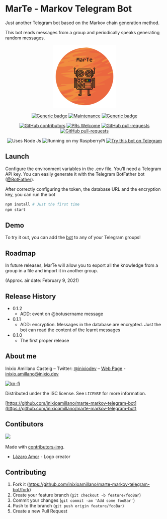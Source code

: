 # MarTe - Markov Telegram Bot
Just another Telegram bot based on the Markov chain generation method.

This bot reads messages from a group and periodically speaks generating random messages.

<div align="center">
    <img src="README/MarTe.png" alt="drawing" width="200" allign="center"/>
</div>

<div>
</div>
<div align="center">

[![Generic badge](https://img.shields.io/badge/Version-0.1.2-green.svg)]()
[![Maintenance](https://img.shields.io/badge/Maintained%3F-Yes-green.svg)](https://github.com/inixioamillano/marte-markov-telegram-bot/graphs/commit-activity)
[![Generic badge](https://img.shields.io/badge/BotUp-Yes-green.svg)](https://telegram.me/iammartebot/)

</div>

<div align="center">

[![GitHub contributors](https://img.shields.io/github/contributors/inixioamillano/marte-markov-telegram-bot.svg)](https://github.com/inixioamillano/marte-markov-telegram-bot/graphs/contributors/)
[![PRs Welcome](https://img.shields.io/badge/PRs-welcome-brightgreen.svg?style=flat-square)](https://github.com/inixioamillano/marte-markov-telegram-bot/pulls)
[![GitHub pull-requests](https://img.shields.io/github/issues-pr/inixioamillano/marte-markov-telegram-bot.svg)](https://GitHub.com/inixioamillano/marte-markov-telegram-bot/pull/)
[![GitHub pull-requests](https://img.shields.io/github/issues-pr-closed/inixioamillano/marte-markov-telegram-bot.svg)](https://GitHub.com/inixioamillano/marte-markov-telegram-bot/pull/)
</div>


<div align="center">

![Uses Node Js](https://img.shields.io/badge/node.js%20-%2343853D.svg?&label=Uses&style=for-the-badge&logo=node.js)
![Running on my RaspberryPi](https://img.shields.io/badge/-Raspberry%20Pi-C51A4A?style=for-the-badge&logo=Raspberry-Pi&label=Running%20on%20my)
[![Try this bot on Telegram](https://img.shields.io/badge/Telegram-2CA5E0?style=for-the-badge&logo=telegram&logoColor=white&label=Try%20this%20bot%20on)](https://t.me/IamMarTeBot)

</div>

## Launch

Configure the environment variables in the .env file. You'll need a Telegram API key. You can easily generate it with the Telegram BotFather bot ([@BotFather](https://t.me/BotFather)).

After correctly configuring the token, the database URL and the encryption key, you can run the bot 

```sh
npm install # Just the first time
npm start
```

## Demo

To try it out, you can add the [bot](https://telegram.me/iammartebot) to any of your Telegram groups!

## Roadmap

In future releases, MarTe will allow you to export all the knowledge from a group in a file and import it in another group. 

(Approx. air date: February 9, 2021)

## Release History
* 0.1.2
    * ADD: event on @botusername message
* 0.1.1
    * ADD: encryption. Messages in the database are encrypted. Just the bot can read the content of the learnt messages
* 0.1.0
    * The first proper release

## About me

Inixio Amillano Casteig – Twitter: [@inixiodev](https://twitter.com/inixiodev) – [Web Page](https://www.inixio.dev) - inixio.amillano@inixio.dev

[![ko-fi](https://ko-fi.com/img/githubbutton_sm.svg)](https://ko-fi.com/V7V43E9M0)

Distributed under the ISC license. See ``LICENSE`` for more information.

[https://github.com/inixioamillano/marte-markov-telegram-bot](https://github.com/inixioamillano/marte-markov-telegram-bot)

## Contibutors

<a href="https://github.com/inixioamillano/marte-markov-telegram-bot/graphs/contributors">
  <img src="https://contrib.rocks/image?repo=inixioamillano/marte-markov-telegram-bot" />
</a>

Made with [contributors-img](https://contrib.rocks).

* [Lázaro Amor](https://github.com/lazaropower) - Logo creator

## Contributing

1. Fork it (<https://github.com/inixioamillano/marte-markov-telegram-bot/fork>)
2. Create your feature branch (`git checkout -b feature/fooBar`)
3. Commit your changes (`git commit -am 'Add some fooBar'`)
4. Push to the branch (`git push origin feature/fooBar`)
5. Create a new Pull Request
